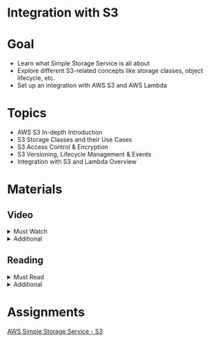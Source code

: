 # Integration with S3

# Goal

- Learn what Simple Storage Service is all about
- Explore different S3-related concepts like storage classes, object lifecycle, etc.
- Set up an integration with AWS S3 and AWS Lambda

# Topics

- AWS S3 In-depth Introduction
- S3 Storage Classes and their Use Cases
- S3 Access Control & Encryption
- S3 Versioning, Lifecycle Management & Events
- Integration with S3 and Lambda Overview

# Materials

## Video

<details>
  <summary>Must Watch</summary>

The following content provides enough info to complete the task.

  <blockquote>

  <details>
    <summary>In English</summary>

   <blockquote>
    
   - [AWS S3 & Lambda. Practical task overview](https://videoportal.epam.com/video/lNZRYpl6MR6RAv0dYyXQ), ~2 mins
   - [AWS S3 & Lambda - part2. Practice](https://videoportal.epam.com/video/G0XV7rxbyzb2Gg1zYnmo), ~24 mins
   - [AWS S3 & Lambda - part3. Serverless configuration](https://videoportal.epam.com/video/430e7n2yEey0BdwQ76PM), ~3 mins
   - [AWS S3 & Lambda - part4. Hometask review](https://videoportal.epam.com/video/GoPjaNWobQNQ9o5Y6ANz), ~5 mins
   </blockquote>
  </details>

  <details>
    <summary>In Russian</summary>

   <blockquote>

   - [RU Introduction](https://videoportal.epam.com/video/PoBNYOZMMlgLxBjma4Gn), ~1 mins
   - [RU Task and Lecture Goal](https://videoportal.epam.com/video/GoPjaNyQQ34eo3vj76AN), ~2 mins
   - [RU Basic Theory](https://videoportal.epam.com/video/elN67KVllz52pyOmJVZz), ~13 mins
   - [RU Theory of S3 Advanced Features](https://videoportal.epam.com/video/9w0kaEMOOprd0b2aeLnD), ~15 mins
   - [RU Live Practice](https://videoportal.epam.com/video/zXWOJMdEEx1Aqxw2YnDv), ~30 mins
   - [RU Needed configurations (Serverless configuration)](https://videoportal.epam.com/video/elN67KVllz5K2PomJVZz), ~3 mins
   - [RU Homework](https://videoportal.epam.com/video/qQB2JwKWWZ1QvyGJMwGk), ~8 mins
   </blockquote>
  </details>

  </blockquote>

</details>

<details>
  <summary>Additional</summary>

  The following content provides more info for further studies.

  <blockquote>

  - [Journey to the Cloud - The How](https://youtu.be/meIIRwq5sjc), 49mins
  - [AWS S3 Best Practices](https://www.youtube.com/watch?v=rHeTn9pHNKo), ~62 mins
  - [AWS S3 APIs Walkthrough](https://www.youtube.com/watch?v=AAOJ0BAJVJs), ~22 mins
  - [AWS S3 Lifecycle Rules](https://www.youtube.com/watch?v=CPUjRhrsMiI), ~5 mins
  - [Deep dive on Amazon S3](https://www.youtube.com/watch?v=FJJxcwSfWYg), ~47 mins
  - [AWS S3 File Upload + Lambda Trigger Tutorial](https://www.youtube.com/watch?v=OJrxbr9ebDE), 13mins
  - [AWS S3 Signed URL Visual Explanation](https://www.youtube.com/watch?v=cog0r-PvGM4), 6mins
</blockquote>

</details>

## Reading

<details>
  <summary>Must Read</summary>

  The following content provides enough info to complete the task.

  <blockquote>

  - [AWS IAM in AWS S3](https://docs.aws.amazon.com/AmazonS3/latest/userguide/s3-access-control.html)
  - [Amazon S3 Storage Classes](https://aws.amazon.com/s3/storage-classes/)
  - [Managing your storage lifecycle](https://docs.aws.amazon.com/AmazonS3/latest/userguide/object-lifecycle-mgmt.html)
  - [Tutorial: Transforming data for your application with S3 Object Lambda](https://docs.aws.amazon.com/AmazonS3/latest/userguide/tutorial-s3-object-lambda-uppercase.html)
  - [Using presigned URLs](https://docs.aws.amazon.com/AmazonS3/latest/userguide/using-presigned-url.html)
  </blockquote>

</details>

<details>
  <summary>Additional</summary>

  The following content provides more info for further studies.

  <blockquote>

  - [Security Best Practices](https://docs.aws.amazon.com/AmazonS3/latest/userguide/security-best-practices.html)
  - [Protecting data using encryption](https://docs.aws.amazon.com/AmazonS3/latest/userguide/UsingEncryption.html)
  - [Monitoring tools](https://docs.aws.amazon.com/AmazonS3/latest/userguide/monitoring-automated-manual.html)
  - [Amazon S3 Event Notifications](https://docs.aws.amazon.com/AmazonS3/latest/userguide/NotificationHowTo.html)
  - [AWS S3 and CORS](https://docs.aws.amazon.com/AmazonS3/latest/userguide/cors.html)
  - [Generating a presigned URL to upload an object](https://docs.aws.amazon.com/AmazonS3/latest/userguide/PresignedUrlUploadObject.html)
  </blockquote>

</details>

# Assignments

[AWS Simple Storage Service - S3](task.md)

